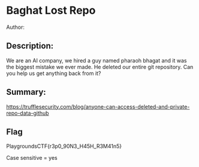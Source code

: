 # Baghat Lost Repo
Author:
 
## Description:
We are an AI company, we hired a guy named pharaoh bhagat and it was the biggest mistake we ever made. He deleted our entire git repository. Can you help us get anything back from it?

## Summary:
https://trufflesecurity.com/blog/anyone-can-access-deleted-and-private-repo-data-github

## Flag
PlaygroundsCTF{r3p0_90N3_H45H_R3M41n5}


Case sensitive = yes